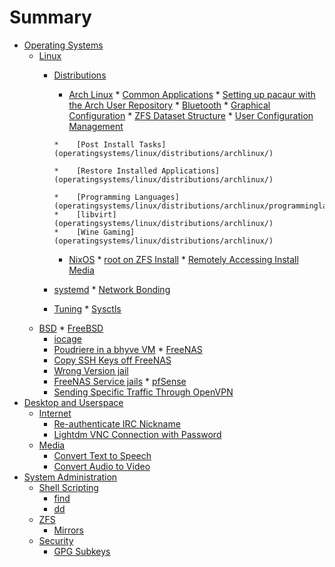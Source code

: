 # Summary

*   [Operating Systems](operatingsystems/introduction.md)
    *   [Linux](operatingsystems/linux/introduction.md)
        *   [Distributions](operatingsystems/linux/distributions/introduction.md)
            *    [Arch Linux](operatingsystems/linux/distributions/archlinux/introduction.md)
                *    [Common Applications](operatingsystems/linux/distributions/archlinux/applications.md)
                *    [Setting up pacaur with the Arch User Repository](operatingsystems/linux/distributions/archlinux/aur_setup_pacaur.md)
                *    [Bluetooth](operatingsystems/linux/distributions/archlinux/bluetooth.md)
                *    [Graphical Configuration](operatingsystems/linux/distributions/archlinux/graphical_configuration.md)
                *    [ZFS Dataset Structure](operatingsystems/linux/distributions/archlinux/)
                *    [User Configuration Management](operatingsystems/linux/distributions/archlinux/)

                *    [Post Install Tasks](operatingsystems/linux/distributions/archlinux/)

                *    [Restore Installed Applications](operatingsystems/linux/distributions/archlinux/)

                *    [Programming Languages](operatingsystems/linux/distributions/archlinux/programminglanguages/)
                *    [libvirt](operatingsystems/linux/distributions/archlinux/)
                *    [Wine Gaming](operatingsystems/linux/distributions/archlinux/)
            *    [NixOS](operatingsystems/linux/distributions/nixos/introduction.md)
                *    [root on ZFS Install]()
                *    [Remotely Accessing Install Media]()
        *    [systemd]()
            *    [Network Bonding]()
        *    [Tuning]()
            *    [Sysctls]()
    *    [BSD](operatingsystems/bsd.md)
        *    [FreeBSD]()
            *    [iocage]()
            *    [Poudriere in a bhyve VM]()
        *    [FreeNAS]()
            *    [Copy SSH Keys off FreeNAS]()
            *    [Wrong Version jail]()
            *    [FreeNAS Service jails]()
        *    [pfSense]()
            *    [Sending Specific Traffic Through OpenVPN]()
*   [Desktop and Userspace]()
    *   [Internet]()
        *   [Re-authenticate IRC Nickname]()
        *   [Lightdm VNC Connection with Password]()
    *   [Media]()
        *   [Convert Text to Speech]()
        *   [Convert Audio to Video]()
*   [System Administration]()
    *   [Shell Scripting]()
        *   [find]()
        *   [dd]()
    *   [ZFS]()
        *   [Mirrors]()
    *   [Security]()
        *   [GPG Subkeys]()
